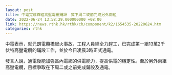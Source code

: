 ```yaml
---
layout: post
title: 中電完成首組高壓電纜鋪設　冀下周二或前完成另外兩組
date: 2022-06-24 13:58:29.000000000 +08:00
link: https://news.rthk.hk/rthk/ch/component/k2/1654535-20220624.htm
categories: rthk
---
```


中電表示，就元朗電纜橋起火事故，工程人員經全力趕工，已完成第一組13萬2千伏特高壓電纜的鋪設工作，並於今日凌晨3時正式通電。

發言人說，通電後能加強區內電網的供電能力，提高供電的穩定性。至於另外兩組高壓電纜，目標爭取在下周二或之前完成鋪設及通電。
